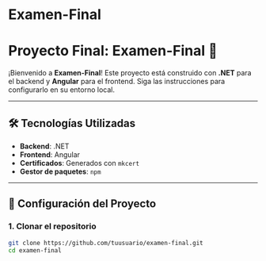 # Examen-Final
# Proyecto Final: Examen-Final 🚀

¡Bienvenido a **Examen-Final**! Este proyecto está construido con **.NET** para el backend y **Angular** para el frontend. Siga las instrucciones para configurarlo en su entorno local.

---

## 🛠️ Tecnologías Utilizadas

- **Backend**: .NET  
- **Frontend**: Angular  
- **Certificados**: Generados con `mkcert`  
- **Gestor de paquetes**: `npm`  

---

## 🚀 Configuración del Proyecto

### 1. Clonar el repositorio
```bash
git clone https://github.com/tuusuario/examen-final.git
cd examen-final
